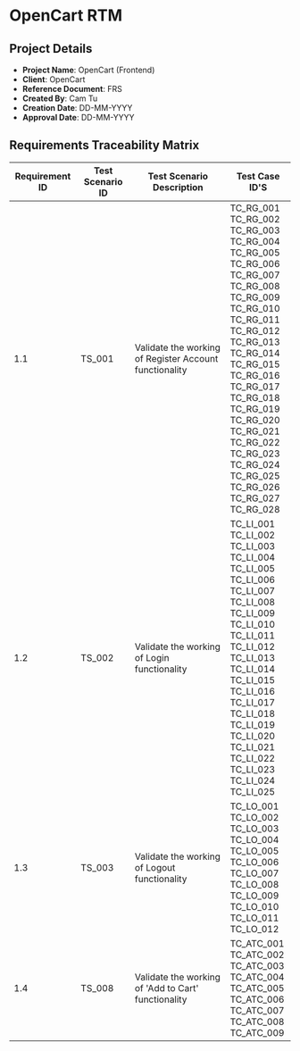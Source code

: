 # OpenCart RTM

## Project Details

- **Project Name**: OpenCart (Frontend)
- **Client**: OpenCart
- **Reference Document**: FRS
- **Created By**: Cam Tu
- **Creation Date**: DD-MM-YYYY
- **Approval Date**: DD-MM-YYYY

## Requirements Traceability Matrix

| Requirement ID | Test Scenario ID | Test Scenario Description             | Test Case ID'S                       |
|----------------|------------------|---------------------------------------|--------------------------------------|
| 1.1            | TS_001           | Validate the working of Register Account functionality | TC_RG_001<br>TC_RG_002<br>TC_RG_003<br>TC_RG_004<br>TC_RG_005<br>TC_RG_006<br>TC_RG_007<br>TC_RG_008<br>TC_RG_009<br>TC_RG_010<br>TC_RG_011<br>TC_RG_012<br>TC_RG_013<br>TC_RG_014<br>TC_RG_015<br>TC_RG_016<br>TC_RG_017<br>TC_RG_018<br>TC_RG_019<br>TC_RG_020<br>TC_RG_021<br>TC_RG_022<br>TC_RG_023<br>TC_RG_024<br>TC_RG_025<br>TC_RG_026<br>TC_RG_027<br>TC_RG_028 |
| 1.2            | TS_002           | Validate the working of Login functionality | TC_LI_001<br>TC_LI_002<br>TC_LI_003<br>TC_LI_004<br>TC_LI_005<br>TC_LI_006<br>TC_LI_007<br>TC_LI_008<br>TC_LI_009<br>TC_LI_010<br>TC_LI_011<br>TC_LI_012<br>TC_LI_013<br>TC_LI_014<br>TC_LI_015<br>TC_LI_016<br>TC_LI_017<br>TC_LI_018<br>TC_LI_019<br>TC_LI_020<br>TC_LI_021<br>TC_LI_022<br>TC_LI_023<br>TC_LI_024<br>TC_LI_025 |
| 1.3            | TS_003           | Validate the working of Logout functionality | TC_LO_001<br>TC_LO_002<br>TC_LO_003<br>TC_LO_004<br>TC_LO_005<br>TC_LO_006<br>TC_LO_007<br>TC_LO_008<br>TC_LO_009<br>TC_LO_010<br>TC_LO_011<br>TC_LO_012 |
| 1.4            | TS_008           | Validate the working of 'Add to Cart' functionality | TC_ATC_001<br>TC_ATC_002<br>TC_ATC_003<br>TC_ATC_004<br>TC_ATC_005<br>TC_ATC_006<br>TC_ATC_007<br>TC_ATC_008<br>TC_ATC_009 |
